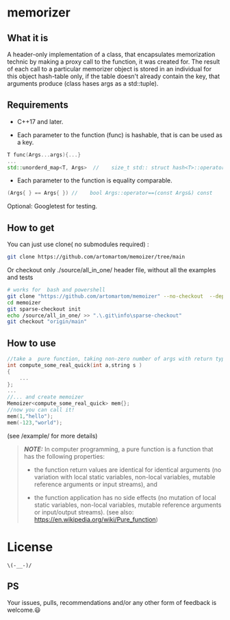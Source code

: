# memorizer
## What it is 
A header-only implementation of a class, that encapsulates memorization technic by making a proxy call to the function, it was created for.
The result of each call to a particular memorizer object is stored in an individual for this object hash-table only, if the table doesn't already 
contain the key, that arguments produce (class hases args as a std::tuple).
## Requirements
-  C++17 and later.

-   Each parameter to the function (func) is hashable, that is can be used as a key.

```c++
T func(Args...args){...}
...
std::unorderd_map<T, Args>  //    size_t std:: struct hash<T>::operator()(const T &x) const
```

-   Each parameter to the function is equality comparable.

```c++
(Args{ } == Args{ }) //    bool Args::operator==(const Args&) const
```
Optional: Googletest for testing. 

## How to get
You can just use clone( no submodules required) :

```bash
git clone https://github.com/artomartom/memoizer/tree/main  
```
Or checkout only ./source/all_in_one/ header file, without all the examples and tests

```bash
# works for  bash and powershell 
git clone "https://github.com/artomartom/memoizer" --no-checkout  --depth 1
cd memoizer
git sparse-checkout init
echo /source/all_in_one/ >> ".\.git\info\sparse-checkout" 
git checkout "origin/main"
```

## How to use

```c++
//take a  pure function, taking non-zero number of args with return type not beeing void 
int compute_some_real_quick(int a,string s )    
{
    ...
};
...
//... and create memoizer
Memoizer<compute_some_real_quick> mem{};
//now you can call it!
mem(1,"hello");
mem(-123,"world");
```
(see /example/ for more details)

> **_NOTE:_**   In computer programming, a pure function is a function that has the following properties:
>-   the function return values are identical for identical arguments (no variation with local static variables, non-local variables, mutable reference arguments or input streams), and
>   
>-   the function application has no side effects (no mutation of local static variables, non-local variables, mutable reference arguments or input/output streams).
>(see also: https://en.wikipedia.org/wiki/Pure_function)

# License
    \(-__-)/

## PS
Your issues, pulls, recommendations and/or any other form of feedback is welcome.:smiley: